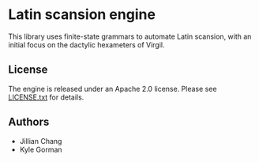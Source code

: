 Latin scansion engine
=====================

This library uses finite-state grammars to automate Latin scansion, with an
initial focus on the dactylic hexameters of Virgil.

License
-------

The engine is released under an Apache 2.0 license. Please see
[LICENSE.txt](LICENSE.txt) for details.

Authors
-------

* Jillian Chang
* Kyle Gorman
